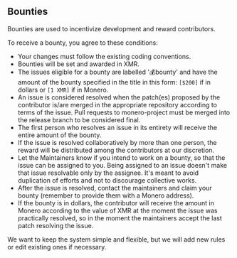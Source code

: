 ## Bounties

Bounties are used to incentivize development and reward contributors.

To receive a bounty, you agree to these conditions:

- Your changes must follow the existing coding conventions.
- Bounties will be set and awarded in XMR.
- The issues eligible for a bounty are labelled '💰bounty' and have the amount of the bounty specified in the title in this form: `[$200]` if in dollars or `[1 XMR]` if in Monero.
- An issue is considered resolved when the patch(es) proposed by the contributor is/are merged in the appropriate repository according to terms of the issue. Pull requests to monero-project must be merged into the release branch to be considered final.
- The first person who resolves an issue in its entirety will receive the entire amount of the bounty.
- If the issue is resolved collaboratively by more than one person, the reward will be distributed among the contributors at our discretion.
- Let the Maintainers know if you intend to work on a bounty, so that the issue can be assigned to you. Being assigned to an issue doesn't make that issue resolvable only by the assignee. It's meant to avoid duplication of efforts and not to discourage collective works.
- After the issue is resolved, contact the maintainers and claim your bounty (remember to provide them with a Monero address).
- If the bounty is in dollars, the contributor will receive the amount in Monero according to the value of XMR at the moment the issue was practically resolved, so in the moment the maintainers accept the last patch resolving the issue.

We want to keep the system simple and flexible, but we will add new rules or edit existing ones if necessary.

